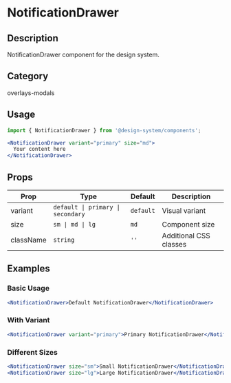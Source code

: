 # NotificationDrawer

## Description
NotificationDrawer component for the design system.

## Category
overlays-modals

## Usage

```jsx
import { NotificationDrawer } from '@design-system/components';

<NotificationDrawer variant="primary" size="md">
  Your content here
</NotificationDrawer>
```

## Props

| Prop | Type | Default | Description |
|------|------|---------|-------------|
| variant | `default \| primary \| secondary` | `default` | Visual variant |
| size | `sm \| md \| lg` | `md` | Component size |
| className | `string` | `''` | Additional CSS classes |

## Examples

### Basic Usage
```jsx
<NotificationDrawer>Default NotificationDrawer</NotificationDrawer>
```

### With Variant
```jsx
<NotificationDrawer variant="primary">Primary NotificationDrawer</NotificationDrawer>
```

### Different Sizes
```jsx
<NotificationDrawer size="sm">Small NotificationDrawer</NotificationDrawer>
<NotificationDrawer size="lg">Large NotificationDrawer</NotificationDrawer>
```
